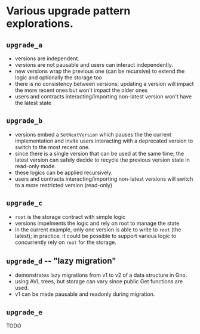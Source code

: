 # Various upgrade pattern explorations.

## `upgrade_a`

- versions are independent.
- versions are not pausable and users can interact independently.
- new versions wrap the previous one (can be recursive) to extend the logic and optionally the storage too
- there is no consistency between versions; updating a version will impact the more recent ones but won't impact the older ones
- users and contracts interacting/importing non-latest version won't have the latest state

## `upgrade_b`

- versions embed a `SetNextVersion` which pauses the the current implementation and invite users interacting with a deprecated version to switch to the most recent one.
- since there is a single version that can be used at the same time; the latest version can safely decide to recycle the previous version state in read-only mode.
- these logics can be applied recursively.
- users and contracts interacting/importing non-latest versions will switch to a more restricted version (read-only)

## `upgrade_c`

- `root` is the storage contract with simple logic
- versions impelments the logic and rely on root to manage the state
- in the current example, only one version is able to write to `root` (the latest); in practice, it could be possible to support various logic to concurrently rely on `root` for the storage.

## `upgrade_d` -- "lazy migration"

- demonstrates lazy migrations from v1 to v2 of a data structure in Gno.
- using AVL trees, but storage can vary since public Get functions are used.
- v1 can be made pausable and readonly during migration.

## `upgrade_e`

TODO
